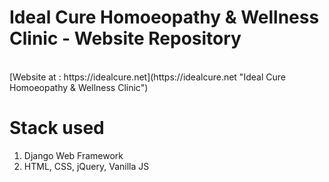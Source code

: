 # Ideal Cure Homoeopathy &amp; Wellness Clinic - Website Repository
<br>
[Website at : https://idealcure.net](https://idealcure.net "Ideal Cure Homoeopathy & Wellness Clinic")

# Stack used
1. Django Web Framework
2. HTML, CSS, jQuery, Vanilla JS
